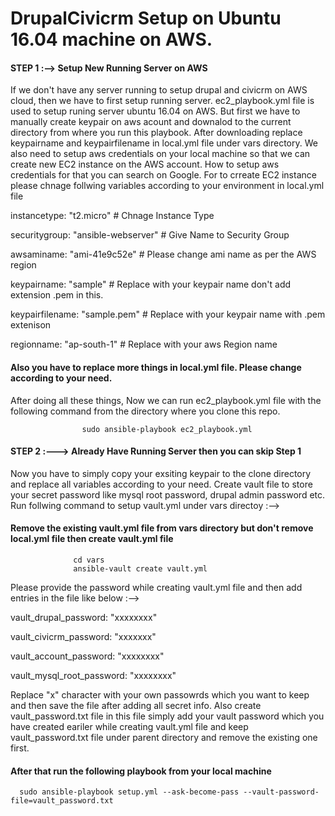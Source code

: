 # DrupalCivicrm Setup on Ubuntu 16.04 machine on AWS.

#### STEP 1 :--> Setup New Running Server on AWS

If we don't have any server running to setup drupal and civicrm on AWS cloud, then we have to first setup running server. ec2_playbook.yml file is used to setup runing server ubuntu 16.04 on AWS. But first we have to manually create keypair on aws acount and downalod to the current directory from where you run this playbook. After downloading replace keypairname and keypairfilename in local.yml file under vars directory. We also need to setup aws credentials on your local machine so that we can create new EC2 instance on the AWS account. How to setup aws credentials for that you can search on Google. For to crreate EC2 instance please chnage follwing variables according to your environment in local.yml file

instancetype: "t2.micro"    # Chnage Instance Type

securitygroup: "ansible-webserver"   # Give Name to Security Group

awsaminame: "ami-41e9c52e"      # Please change ami name as per the AWS region 

keypairname: "sample"      # Replace with your keypair name don't add extension .pem in this.

keypairfilename: "sample.pem"      # Replace with your keypair name with .pem extenison

regionname: "ap-south-1"    # Replace with your aws Region name

#### Also you have to replace more things in local.yml file. Please change according to your need.

After doing all these things, Now we can run ec2_playbook.yml file with the following command from the directory where you clone this repo.

                    sudo ansible-playbook ec2_playbook.yml

#### STEP 2 :---> Already Have Running Server then you can skip Step 1

Now you have to simply copy your exsiting keypair to the clone directory and replace all variables according to your need. Create vault file to store your secret password like mysql root password, drupal admin password etc. 
Run follwing command to setup vault.yml under vars directoy :-->
#### Remove the existing vault.yml file from vars directory but don't remove local.yml file then create vault.yml file
                  cd vars
                  ansible-vault create vault.yml
Please provide the password while creating vault.yml file and then add entries in the file like below :-->
 
vault_drupal_password: "xxxxxxxx"

vault_civicrm_password: "xxxxxxx"

vault_account_password: "xxxxxxxx"

vault_mysql_root_password: "xxxxxxxx"

Replace "x" character with your own passowrds which you want to keep and then save the file after adding all secret info. Also create vault_password.txt file in this file simply add your vault password which you have created eariler while creating vault.yml file and keep vault_password.txt file under parent directory and remove the existing one first.

#### After that run the following playbook from your local machine

      sudo ansible-playbook setup.yml --ask-become-pass --vault-password-file=vault_password.txt



